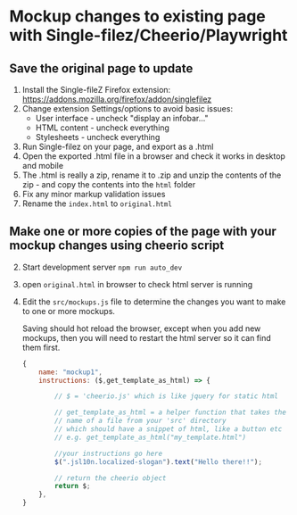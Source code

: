 # Mockup changes to existing page with Single-filez/Cheerio/Playwright

## Save the original page to update

1. Install the Single-fileZ Firefox extension: https://addons.mozilla.org/firefox/addon/singlefilez
1. Change extension Settings/options to avoid basic issues:
    - User interface - uncheck "display an infobar..."
    - HTML content - uncheck everything
    - Stylesheets - uncheck everything
1. Run Single-filez on your page, and export as a .html
1. Open the exported .html file in a browser and check it works in desktop and mobile
1. The .html is really a zip, rename it to .zip and unzip the contents of the zip - and copy the contents into the `html` folder
1. Fix any minor markup validation issues
1. Rename the `index.html` to `original.html`

## Make one or more copies of the page with your mockup changes using cheerio script

2. Start development server `npm run auto_dev`
3. open `original.html` in browser to check html server is running
4. Edit the `src/mockups.js` file to determine the changes you want to make to one or more mockups.

    Saving should hot reload the browser, except when you add new mockups, then you will need to restart the html server so it can find them first.

    ```js
    {
        name: "mockup1",
        instructions: ($,get_template_as_html) => {

            // $ = 'cheerio.js' which is like jquery for static html

            // get_template_as_html = a helper function that takes the string
            // name of a file from your 'src' directory
            // which should have a snippet of html, like a button etc
            // e.g. get_template_as_html("my_template.html")

            //your instructions go here
            $(".jsl10n.localized-slogan").text("Hello there!!");

            // return the cheerio object
            return $;
        },
    }
    ```
